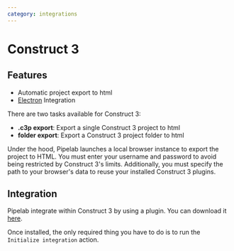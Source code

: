 ```yaml
---
category: integrations
---
```


# Construct 3

## Features
- Automatic project export to html
- [Electron](/guide/integrations/electron.md) Integration

There are two tasks available for Construct 3:

- **.c3p export**: Export a single Construct 3 project to html
- **folder export**: Export a Construct 3 project folder to html

Under the hood, Pipelab launches a local browser instance to export the project to HTML.
You must enter your username and password to avoid being restricted by Construct 3's limits.
Additionally, you must specify the path to your browser's data to reuse your installed Construct 3 plugins.

## Integration
Pipelab integrate within Construct 3 by using a plugin. You can download it [here](https://github.com/CynToolkit/construct-plugin/releases).

Once installed, the only required thing you have to do is to run the `Initialize integration` action.